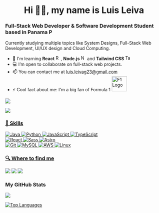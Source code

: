<h1 align='center'>Hi 👋🏼, my name is Luis Leiva</h1>

### Full-Stack Web Developer & Software Development Student based in Panama <img alt="Panama Flag" style='height: 1rem' src='https://upload.wikimedia.org/wikipedia/commons/a/ab/Flag_of_Panama.svg'>

Currently studying multiple topics like System Designs, Full-Stack Web Development, UI/UX design and Cloud Computing.
- 🧠  I'm learning **React** <img alt="React Logo" style='height: 1rem' src='https://upload.wikimedia.org/wikipedia/commons/a/a7/React-icon.svg'>, **Node.js** <img alt="Node.js Logo" style='height: 1rem' src='https://cdn.iconscout.com/icon/free/png-256/free-node-js-1174925.png'> and **Tailwind CSS** <img alt="Tailwind CSS Logo" style='height: 1rem' src='https://upload.wikimedia.org/wikipedia/commons/d/d5/Tailwind_CSS_Logo.svg'>
- 💻 I’m open to collaborate on full-stack web projects.
- 📫 You can contact me at [luis.leivag23@gmail.com](mailto:luis.leivag23@gmail.com)
- ⚡ Cool fact about me: I'm a big fan of Formula 1 <img alt="F1 Logo" style='width: 3rem' src='https://upload.wikimedia.org/wikipedia/commons/3/33/F1.svg'>

<a href="https://www.codewars.com/users/Leivadev" target="_blank" rel="noreferrer"><img src="https://www.codewars.com/users/Leivadev/badges/small"/>

![](https://komarev.com/ghpvc/?username=leivadev&color=green&style=for-the-badge)

### 🎒 Skills

![Java](https://img.shields.io/badge/Java-5382a1?style=for-the-badge&logo=intellijidea&logoColor=white&labelColor=101010)
![Python](https://img.shields.io/badge/Python-4584b6?style=for-the-badge&logo=python&logoColor=white&labelColor=101010)
![JavaScript](https://img.shields.io/badge/JavaScript-F7DF1E?style=for-the-badge&logo=javascript&logoColor=white&labelColor=101010)
![TypeScript](https://img.shields.io/badge/TypeScript-3178C6?style=for-the-badge&logo=typescript&logoColor=white&labelColor=101010)
</br>
![React](https://img.shields.io/badge/React-61DBFB?style=for-the-badge&logo=react&logoColor=white&labelColor=101010)
![Sass](https://img.shields.io/badge/SASS-CD6799?style=for-the-badge&logo=sass&logoColor=white&labelColor=101010)
![Astro](https://img.shields.io/badge/Astro-BC52EE?style=for-the-badge&logo=astro&logoColor=white&labelColor=101010)
</br>
![Git](https://img.shields.io/badge/git-F05032?style=for-the-badge&logo=git&logoColor=white&labelColor=101010)
![MySQL](https://img.shields.io/badge/MySQL-4479A1?style=for-the-badge&logo=mysql&logoColor=white&labelColor=101010)
![AWS](https://img.shields.io/badge/AWS-232F3E?style=for-the-badge&logo=amazonwebservices&logoColor=white&labelColor=101010)
![Linux](https://img.shields.io/badge/Linux-FCC624?style=for-the-badge&logo=linux&logoColor=white&labelColor=101010)

### 🔍 Where to find me

<a href="https://www.github.com/leivadev" target="_blank" rel="noreferrer"><img src="https://img.shields.io/badge/Github-181717?style=for-the-badge&logo=github&logoColor=white&labelColor=101010"/></a> 
<a href="https://www.linkedin.com/in/leivadev" target="_blank" rel="noreferrer"> <img src="https://img.shields.io/badge/Linkedin-0A66C2?style=for-the-badge&logo=linkedin&logoColor=white&labelColor=101010"/></a> 
<a href="https://www.x.com/leivadev" target="_blank" rel="noreferrer"> <img src="https://img.shields.io/badge/Twitter-000000?style=for-the-badge&logo=X&logoColor=white&labelColor=101010"/></a>

### My GitHub Stats

<a href="http://www.github.com/leivadev"><img src="https://github-readme-streak-stats.herokuapp.com/?user=leivadev&stroke=ffffff&background=1c1917&ring=22c55e&fire=22c55e&currStreakNum=ffffff&currStreakLabel=22c55e&sideNums=ffffff&sideLabels=ffffff&dates=ffffff&hide_border=true" /></a>

<a href="https://github.com/leivadev" align="left"><img src="https://github-readme-stats.vercel.app/api/top-langs/?username=leivadev&langs_count=10&title_color=22c55e&text_color=ffffff&icon_color=22c55e&bg_color=1c1917&hide_border=true&locale=en&custom_title=Top%20%Languages" alt="Top Languages" /></a>
